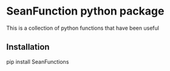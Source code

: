 # SeanFunction python package

This is a collection of python functions that have been useful

## Installation
pip install SeanFunctions

